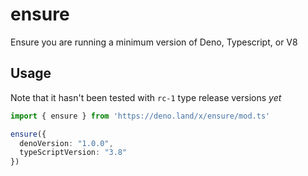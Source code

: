# ensure

Ensure you are running a minimum version of Deno, Typescript, or V8

## Usage

Note that it hasn't been tested with `rc-1` type release versions _yet_

```ts
import { ensure } from 'https://deno.land/x/ensure/mod.ts'

ensure({
  denoVersion: "1.0.0",
  typeScriptVersion: "3.8"
})
```

